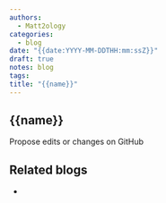 ```yaml
---
authors:
  - Matt2ology
categories:
  - blog
date: "{{date:YYYY-MM-DDTHH:mm:ssZ}}"
draft: true
notes: blog
tags:
title: "{{name}}"
---
```


## {{name}}

<!-- [Propose edits or changes on GitHub](link to GitHub repo of file) -->

Propose edits or changes on GitHub

## Related blogs

<!-- [Related blog post]({{< relref "/post/blog/path_to_file" >}}) -->

-
